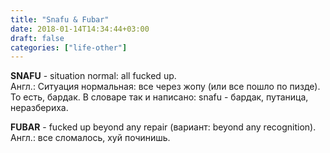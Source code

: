 ```yaml
---
title: "Snafu & Fubar"
date: 2018-01-14T14:34:44+03:00
draft: false
categories: ["life-other"]
---
```


**SNAFU** - situation normal: all fucked up.  
Англ.: Ситуация нормальная: все через жопу (или все пошло по пизде). То есть, бардак.
В словаре так и написано: snafu - бардак, путаница, неразбериха.

**FUBAR** - fucked up beyond any repair (вариант: beyond any recognition).  
Англ.: все сломалось, хуй починишь.

<!--more-->

